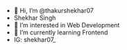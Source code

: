 - 👋 Hi, I’m @thakurshekhar07
- Shekhar Singh
- 👀 I’m interested in Web Development
- 🌱 I’m currently learning Frontend
- IG: shekhar07_


